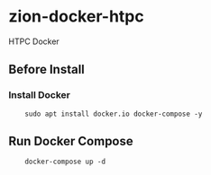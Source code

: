 # zion-docker-htpc
HTPC Docker

## Before Install
### Install Docker
```
    sudo apt install docker.io docker-compose -y
```

## Run Docker Compose
```
    docker-compose up -d
```